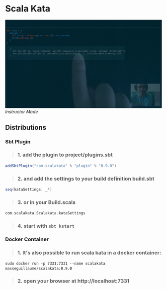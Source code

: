 # Scala Kata

![scala kata instructor mode](https://raw.githubusercontent.com/MasseGuillaume/ScalaKata/develop/Examples/Instructor.png)
*Instructor Mode*

## Distributions

### Sbt Plugin

> ### 1. add the plugin to project/plugins.sbt

```scala
addSbtPlugin("com.scalakata" % "plugin" % "0.9.0")
```

> ### 2. and add the settings to your build definition build.sbt

```scala
seq(kataSettings: _*)
```

> ### 3. or in your Build.scala

```scala
com.scalakata.Scalakata.kataSettings
```

> ### 4. start with ```sbt kstart```

### Docker Container

 > ### 1. It's also possible to run scala kata in a docker container:

```
sudo docker run -p 7331:7331 --name scalakata masseguillaume/scalakata:0.9.0
```

 > ### 2. open your browser at http://localhost:7331
